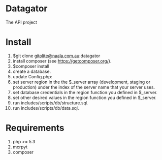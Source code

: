 Datagator
=========

The API project

Install
=======
1. $git clone gitolite@naala.com.au:datagator
2. install composer (see https://getcomposer.org/).
3. $composer install
4. create a database.
5. update Config.php:
  1. set server region in the the $_server array (development, staging or production) under the index of the server name that your server uses.
  2. set database credentials in the region function you defined in $_server.
  3. set other desired values in the region function you defined in $_server.
6. run includes/scripts/db/structure.sql.
7. run includes/scripts/db/data.sql.

Requirements
============
1. php >= 5.3
2. mcrpyt
3. composer